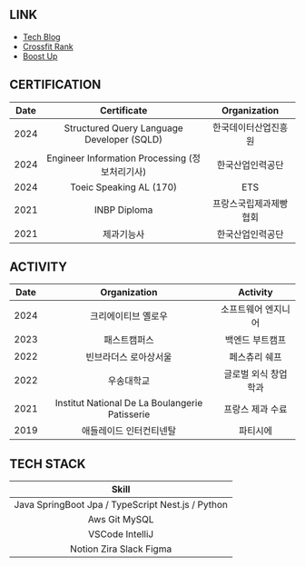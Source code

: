 ## LINK
- [Tech Blog](https://medium.com/@jaegeunsong97)
- [Crossfit Rank](https://games.crossfit.com/leaderboard/open/2024?view=0&division=1&region=0&scaled=0&sort=0&athlete=2716636&athlete_display=jaegeun+song)
- [Boost Up](https://www.youtube.com/watch?v=0V3LwNtZxM4)

## CERTIFICATION
|Date|Certificate|Organization|
|:---:|:---:|:---:|
|2024|Structured Query Language Developer (SQLD)|한국데이터산업진흥원|
|2024|Engineer Information Processing (정보처리기사)|한국산업인력공단|
|2024|Toeic Speaking AL (170)|ETS|
|2021|INBP Diploma|프랑스국립제과제빵협회|
|2021|제과기능사|한국산업인력공단|

## ACTIVITY

|Date|Organization|Activity|
|:---:|:---:|:---:|
|2024|크리에이티브 옐로우|소프트웨어 엔지니어|
|2023|패스트캠퍼스|백엔드 부트캠프|
|2022|빈브라더스 로아상서울|페스츄리 쉐프|
|2022|우송대학교|글로벌 외식 창업학과|
|2021|Institut National De La Boulangerie Patisserie|프랑스 제과 수료|
|2019|애들레이드 인터컨티넨탈|파티시에|

## TECH STACK
|Skill|
|:---:|
|Java SpringBoot Jpa / TypeScript Nest.js / Python|
|Aws Git MySQL|
|VSCode IntelliJ|
|Notion Zira Slack Figma|
